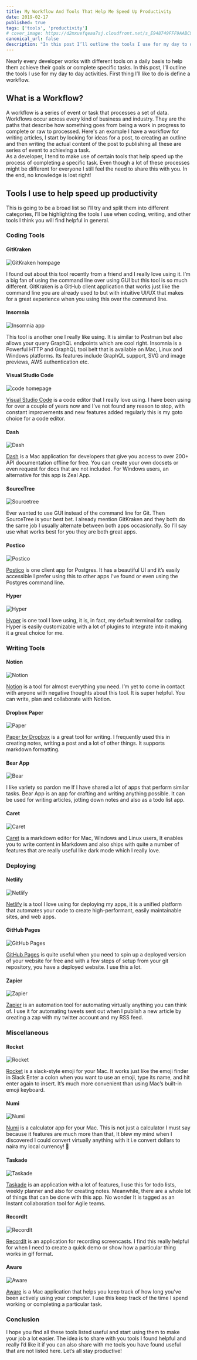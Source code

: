 ```yaml
---
title: My Workflow And Tools That Help Me Speed Up Productivity
date: 2019-02-17
published: true
tags: ['tools', 'productivity']
# cover_image: https://d2mxuefqeaa7sj.cloudfront.net/s_E948749FFF9AABC92D46BF495805D213A4C4E2668CE3B0F9FAB1649B51E48A0F_1550400798183_designing+a+scandinavian-style+home.png
canonical_url: false
description: "In this post I’ll outline the tools I use for my day to day activities."
---
```


<!-- <iframe title="parler" style="width: 100%; max-height: 115px; border: none;" src='https://api.parler.io/ss/player?url=https%3A%2F%2Fwww.parler.io%2Faudio%2F16923918848%2F217a029af55bc18feb46c83f62ca6b7c30d781c9.114d0841-0590-4550-ac87-d2b6e1f5f58a.mp3'></iframe> -->

Nearly every developer works with different tools on a daily basis to help them achieve their goals or complete specific tasks. In this post, I’ll outline the tools I use for my day to day activities. First thing I’ll like to do is define a workflow.

## What is a Workflow?

A workflow is a series of event or task that processes a set of data. Workflows occur across every kind of business and industry. They are the paths that describe how something goes from being a work in progress to complete or raw to processed. Here's an example I have a workflow for writing articles, I start by looking for ideas for a post, to creating an outline and then writing the actual content of the post to publishing all these are series of event to achieving a task.  
As a developer, I tend to make use of certain tools that help speed up the process of completing a specific task. Even though a lot of these processes might be different for everyone I still feel the need to share this with you. In the end, no knowledge is lost right!

## Tools I use to help speed up productivity

This is going to be a broad list so I’ll try and split them into different categories, I’ll be highlighting the tools I use when coding, writing, and other tools I think you will find helpful in general.

### Coding Tools

#### GitKraken

![GitKraken hompage](https://d2mxuefqeaa7sj.cloudfront.net/s_E948749FFF9AABC92D46BF495805D213A4C4E2668CE3B0F9FAB1649B51E48A0F_1550393045469_Screen+Shot+2019-02-17+at+9.43.43+AM.png)

I found out about this tool recently from a friend and I really love using it. I’m a big fan of using the command line over using GUI but this tool is so much different. GitKraken is a GitHub client application that works just like the command line you are already used to but with intuitive UI/UX that makes for a great experience when you using this over the command line.

#### Insomnia

![Insomnia app](https://d2mxuefqeaa7sj.cloudfront.net/s_E948749FFF9AABC92D46BF495805D213A4C4E2668CE3B0F9FAB1649B51E48A0F_1550393433785_Screen+Shot+2019-02-17+at+9.50.15+AM.png)


This tool is another one I really like using. It is similar to Postman but also allows your query GraphQL endpoints which are cool right. Insomnia is a Powerful HTTP and GraphQL tool belt that is available on Mac, Linux and Windows platforms. Its features include GraphQL support, SVG and image previews, AWS authentication etc.

#### Visual Studio Code

![code homepage](https://d2mxuefqeaa7sj.cloudfront.net/s_E948749FFF9AABC92D46BF495805D213A4C4E2668CE3B0F9FAB1649B51E48A0F_1550393805099_Screen+Shot+2019-02-17+at+9.56.28+AM.png)

[Visual Studio Code](https://code.visualstudio.com/) is a code editor that I really love using. I have been using for over a couple of years now and I’ve not found any reason to stop, with constant improvements and new features added regularly this is my goto choice for a code editor.

#### Dash 

![Dash](https://d2mxuefqeaa7sj.cloudfront.net/s_E948749FFF9AABC92D46BF495805D213A4C4E2668CE3B0F9FAB1649B51E48A0F_1550393860313_Screen+Shot+2019-02-17+at+9.57.24+AM.png)

[Dash](https://kapeli.com/dash) is a Mac application for developers that give you access to over 200+ API documentation offline for free. You can create your own docsets or even request for docs that are not included. For Windows users, an alternative for this app is Zeal App.

#### SourceTree

![Sourcetree](https://d2mxuefqeaa7sj.cloudfront.net/s_E948749FFF9AABC92D46BF495805D213A4C4E2668CE3B0F9FAB1649B51E48A0F_1550393949878_Screen+Shot+2019-02-17+at+9.58.09+AM.png)

Ever wanted to use GUI instead of the command line for Git. Then SourceTree is your best bet. I already mention GitKraken and they both do the same job I usually alternate between both apps occasionally. So I’ll say use what works best for you they are both great apps.
 
#### Postico

![Postico](https://d2mxuefqeaa7sj.cloudfront.net/s_E948749FFF9AABC92D46BF495805D213A4C4E2668CE3B0F9FAB1649B51E48A0F_1550393941779_Screen+Shot+2019-02-17+at+9.58.20+AM.png)


[Postico](https://eggerapps.at/postico/) is one client app for Postgres. It has a beautiful UI and it’s easily accessible I prefer using this to other apps I’ve found or even using the Postgres command line.

#### Hyper

![Hyper](https://d2mxuefqeaa7sj.cloudfront.net/s_E948749FFF9AABC92D46BF495805D213A4C4E2668CE3B0F9FAB1649B51E48A0F_1550393934437_Screen+Shot+2019-02-17+at+9.58.38+AM.png)

[Hyper](https://hyper.is) is one tool I love using, it is, in fact, my default terminal for coding. Hyper is easily customizable with a lot of plugins to integrate into it making it a great choice for me.

### Writing Tools

#### Notion

![Notion](https://d2mxuefqeaa7sj.cloudfront.net/s_E948749FFF9AABC92D46BF495805D213A4C4E2668CE3B0F9FAB1649B51E48A0F_1550394087029_Screen+Shot+2019-02-17+at+10.01.08+AM.png)

[Notion](https://www.notion.so/?r=dc185bbb4b3443619f50b44d8415422d) is a tool for almost everything you need. I’m yet to come in contact with anyone with negative thoughts about this tool. It is super helpful. You can write, plan and collaborate with Notion.

#### Dropbox Paper

![Paper](https://d2mxuefqeaa7sj.cloudfront.net/s_E948749FFF9AABC92D46BF495805D213A4C4E2668CE3B0F9FAB1649B51E48A0F_1550394131871_Screen+Shot+2019-02-17+at+10.01.53+AM.png)

[Paper by Dropbox](https://paper.dropbox.com) is a great tool for writing. I frequently used this in creating notes, writing a post and a lot of other things. It supports markdown formatting.

#### Bear App

![Bear](https://d2mxuefqeaa7sj.cloudfront.net/s_E948749FFF9AABC92D46BF495805D213A4C4E2668CE3B0F9FAB1649B51E48A0F_1550394165002_Screen+Shot+2019-02-17+at+10.02.32+AM.png)

I like variety so pardon me If I have shared a lot of apps that perform similar tasks. Bear App is an app for crafting and writing anything possible. It can be used for writing articles, jotting down notes and also as a todo list app.

#### Caret

![Caret](https://d2mxuefqeaa7sj.cloudfront.net/s_E948749FFF9AABC92D46BF495805D213A4C4E2668CE3B0F9FAB1649B51E48A0F_1550394221471_Screen+Shot+2019-02-17+at+10.03.21+AM.png)

[Caret](https://caret.io) is a markdown editor for Mac, Windows and Linux users, It enables you to write content in Markdown and also ships with quite a number of features that are really useful like dark mode which I really love.

### Deploying

#### Netlify

![Netlify](https://d2mxuefqeaa7sj.cloudfront.net/s_E948749FFF9AABC92D46BF495805D213A4C4E2668CE3B0F9FAB1649B51E48A0F_1550394460332_Screen+Shot+2019-02-17+at+10.04.00+AM.png)

[Netlify](https://www.netlify.com/) is a tool I love using for deploying my apps, it is a unified platform that automates your code to create high-performant, easily maintainable sites, and web apps.

#### GitHub Pages

![GitHub Pages](https://d2mxuefqeaa7sj.cloudfront.net/s_E948749FFF9AABC92D46BF495805D213A4C4E2668CE3B0F9FAB1649B51E48A0F_1550394477144_Screen+Shot+2019-02-17+at+10.04.36+AM.png)

[GitHub Pages](https://pages.github.com/) is quite useful when you need to spin up a deployed version of your website for free and with a few steps of setup from your git repository, you have a deployed website. I use this a lot.

#### Zapier

![Zapier](https://d2mxuefqeaa7sj.cloudfront.net/s_E948749FFF9AABC92D46BF495805D213A4C4E2668CE3B0F9FAB1649B51E48A0F_1550394485706_Screen+Shot+2019-02-17+at+10.05.11+AM.png)

[Zapier](https://zapier.com/) is an automation tool for automating virtually anything you can think of. I use it for automating tweets sent out when I publish a new article by creating a zap with my twitter account and my RSS feed.

### Miscellaneous

#### Rocket

![Rocket](https://d2mxuefqeaa7sj.cloudfront.net/s_E948749FFF9AABC92D46BF495805D213A4C4E2668CE3B0F9FAB1649B51E48A0F_1550394501488_4papv6sia3.gif)

[Rocket](https://rocket.peachs.co/r/near-spy-5459) is a slack-style emoji for your Mac. It works just like the emoji finder in Slack Enter a colon when you want to use an emoji, type its name, and hit enter again to insert. It’s much more convenient than using Mac’s built-in emoji keyboard.

#### Numi

![Numi](https://d2mxuefqeaa7sj.cloudfront.net/s_E948749FFF9AABC92D46BF495805D213A4C4E2668CE3B0F9FAB1649B51E48A0F_1550394514506_Screen+Shot+2019-02-17+at+10.07.06+AM.png)

[Numi](https://numi.io/) is a calculator app for your Mac. This is not just a calculator I must say because it features are much more than that, It blew my mind when I discovered I could convert virtually anything with it i.e convert dollars to naira my local currency! 🤯

#### Taskade

![Taskade](https://d2mxuefqeaa7sj.cloudfront.net/s_E948749FFF9AABC92D46BF495805D213A4C4E2668CE3B0F9FAB1649B51E48A0F_1550394685532_Screen+Shot+2019-02-17+at+10.09.16+AM.png)

[Taskade](https://www.taskade.com/) is an application with a lot of features, I use this for todo lists, weekly planner and also for creating notes. Meanwhile, there are a whole lot of things that can be done with this app. No wonder It is tagged as an Instant collaboration tool for Agile teams.

#### RecordIt

![RecordIt](https://d2mxuefqeaa7sj.cloudfront.net/s_E948749FFF9AABC92D46BF495805D213A4C4E2668CE3B0F9FAB1649B51E48A0F_1550394524806_Screen+Shot+2019-02-17+at+10.06.59+AM.png)

[RecordIt](http://recordit.co/) is an application for recording screencasts. I find this really helpful for when I need to create a quick demo or show how a particular thing works in gif format.

#### Aware

![Aware](https://d2mxuefqeaa7sj.cloudfront.net/s_E948749FFF9AABC92D46BF495805D213A4C4E2668CE3B0F9FAB1649B51E48A0F_1550394673125_Screen+Shot+2019-02-17+at+10.10.51+AM.png)

[Aware](https://awaremac.com/) is a Mac application that helps you keep track of how long you've been actively using your computer. I use this keep track of the time I spend working or completing a particular task.

### Conclusion

I hope you find all these tools listed useful and start using them to make your job a lot easier. The idea is to share with you tools I found helpful and really I’d like it if you can also share with me tools you have found useful that are not listed here. Let’s all stay productive!
